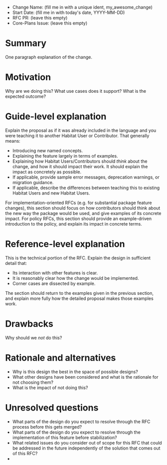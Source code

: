 - Change Name: (fill me in with a unique ident, my_awesome_change)
- Start Date: (fill me in with today's date, YYYY-MM-DD)
- RFC PR: (leave this empty)
- Core-Plans Issue: (leave this empty)

# Summary
[summary]: #summary

One paragraph explanation of the change.

# Motivation
[motivation]: #motivation

Why are we doing this? What use cases does it support? What is the expected outcome?

# Guide-level explanation
[guide-level-explanation]: #guide-level-explanation

Explain the proposal as if it was already included in the language and you were teaching it to another Habitat User or Contributor. That generally means:

- Introducing new named concepts.
- Explaining the feature largely in terms of examples.
- Explaining how Habitat Users/Contributors should *think* about the change, and how it should impact their work. It should explain the impact as concretely as possible.
- If applicable, provide sample error messages, deprecation warnings, or migration guidance.
- If applicable, describe the differences between teaching this to existing Habitat Users and new Habitat Users.

For implementation-oriented RFCs (e.g. for substantial package feature changes), this section should focus on how contributors should think about the new way the package would be used, and give examples of its concrete impact. For policy RFCs, this section should provide an example-driven introduction to the policy, and explain its impact in concrete terms.

# Reference-level explanation
[reference-level-explanation]: #reference-level-explanation

This is the technical portion of the RFC. Explain the design in sufficient detail that:

- Its interaction with other features is clear.
- It is reasonably clear how the change would be implemented.
- Corner cases are dissected by example.

The section should return to the examples given in the previous section, and explain more fully how the detailed proposal makes those examples work.

# Drawbacks
[drawbacks]: #drawbacks

Why should we *not* do this?

# Rationale and alternatives
[alternatives]: #alternatives

- Why is this design the best in the space of possible designs?
- What other designs have been considered and what is the rationale for not choosing them?
- What is the impact of not doing this?

# Unresolved questions
[unresolved]: #unresolved-questions

- What parts of the design do you expect to resolve through the RFC process before this gets merged?
- What parts of the design do you expect to resolve through the implementation of this feature before stabilization?
- What related issues do you consider out of scope for this RFC that could be addressed in the future independently of the solution that comes out of this RFC?
- 